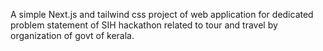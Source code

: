 A simple Next.js and tailwind css project of web application for dedicated problem statement of SIH hackathon related to tour and travel by organization of govt of kerala.

